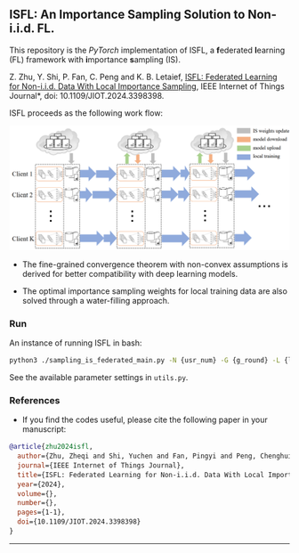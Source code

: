 ## ISFL: An Importance Sampling Solution to Non-i.i.d. FL.

This repository is the *PyTorch* implementation of ISFL, a **f**ederated **l**earning (FL) framework with **i**mportance **s**ampling (IS).

Z. Zhu, Y. Shi, P. Fan, C. Peng and K. B. Letaief, [ISFL: Federated Learning for Non-i.i.d. Data With Local Importance Sampling](https://arxiv.org/abs/2210.02119), IEEE Internet of Things Journal*, doi: 10.1109/JIOT.2024.3398398.

ISFL proceeds as the following work flow:

![image-20240512132823842](./assets/image-20240512132823842.png)

- The fine-grained convergence theorem with non-convex assumptions is derived for better compatibility with deep learning models. 

- The optimal importance sampling weights for local training data are also solved through a water-filling approach.

  

### Run

An instance of running ISFL in bash: 

```bash
python3 ./sampling_is_federated_main.py -N {usr_num} -G {g_round} -L {l_epoch} -D cifar10 -iid 3 -nr {dr} -ls 2000 -s 0.02 -GPU {gpu}
```

See the available parameter settings in `utils.py`.



### References

- If you find the codes useful, please cite the following paper in your manuscript:

```bibtex
@article{zhu2024isfl,
  author={Zhu, Zheqi and Shi, Yuchen and Fan, Pingyi and Peng, Chenghui and Letaief, Khaled B.},
  journal={IEEE Internet of Things Journal}, 
  title={ISFL: Federated Learning for Non-i.i.d. Data With Local Importance Sampling}, 
  year={2024},
  volume={},
  number={},
  pages={1-1},
  doi={10.1109/JIOT.2024.3398398}
}
```

<hr>
